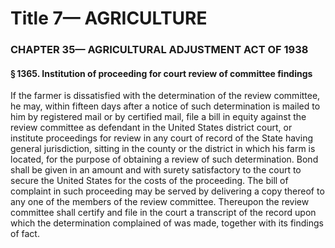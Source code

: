 
# Title 7— AGRICULTURE
### CHAPTER 35— AGRICULTURAL ADJUSTMENT ACT OF 1938
#### § 1365. Institution of proceeding for court review of committee findings

If the farmer is dissatisfied with the determination of the review committee, he may, within fifteen days after a notice of such determination is mailed to him by registered mail or by certified mail, file a bill in equity against the review committee as defendant in the United States district court, or institute proceedings for review in any court of record of the State having general jurisdiction, sitting in the county or the district in which his farm is located, for the purpose of obtaining a review of such determination. Bond shall be given in an amount and with surety satisfactory to the court to secure the United States for the costs of the proceeding. The bill of complaint in such proceeding may be served by delivering a copy thereof to any one of the members of the review committee. Thereupon the review committee shall certify and file in the court a transcript of the record upon which the determination complained of was made, together with its findings of fact.
